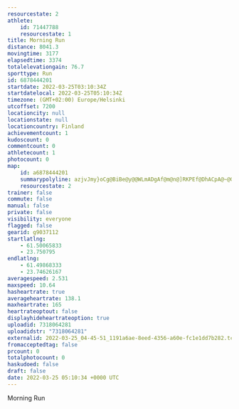 ```yaml
---
resourcestate: 2
athlete:
    id: 71447788
    resourcestate: 1
title: Morning Run
distance: 8041.3
movingtime: 3177
elapsedtime: 3374
totalelevationgain: 76.7
sporttype: Run
id: 6878444201
startdate: 2022-03-25T03:10:34Z
startdatelocal: 2022-03-25T05:10:34Z
timezone: (GMT+02:00) Europe/Helsinki
utcoffset: 7200
locationcity: null
locationstate: null
locationcountry: Finland
achievementcount: 1
kudoscount: 0
commentcount: 0
athletecount: 1
photocount: 0
map:
    id: a6878444201
    summarypolyline: azjvJmy}oCg@BiBe@y@@WLmADgAf@m@n@]RKPEf@DhACpA@~@Gv@c@lCmAdBSS_@uAi@sAk@kBKQSKMk@]{@I_@k@iBC[FcAAk@g@sBYwBEGUEVDAS]kCm@aDUeBoAqHM[_@m@Ys@UaAU_@_@a@GLi@e@[g@m@cBGg@Sc@Im@]c@Mi@C[FuCIq@?g@CUC}@?_DH_@JcCHw@DaB^cCBsAAeAa@mFEkBPsCBqAQkDAoHMeCCyAR_BBo@W_CEuARcE?g@b@sALyALeGCeBBYRm@BUAYHkE?aALqAh@wCGk@JcA@cBHm@AyBQgAGqAD_E\oDR{@BkAFi@UaACg@@[m@aBAm@Pi@R@LPXp@JNTDn@U|AGTQ|A_@`@_@Vg@DUHKj@XtAADP?bBBXRHl@ATHHXDlBB`@If@BJ|@`@p@LLVNjDnAV^Yt@JHKhAJb@RXQnAL?a@FKJD^fA\bB`@n@n@LLJ\BLNT?dAX@K`@Xb@vABf@Ar@LpB\lAFdAnAp@z@v@D@HMF@?GNEEjABl@ExBJ\Ab@F`ACb@@|AJ|@DKn@l@NC\JxA|Ah@Lh@Qh@j@n@DJ_@@k@CqAHw@_@MIQVgBFM\H?KJMFUJO^QN?RSj@XEDJZDd@Xf@AV^^X~DCrAGlADbBKz@OtDUnDBNXl@Fn@DnDAzCHfCEdA^FRITY`@G\Wx@?LKLWLI`@C\v@\h@H\Jx@JPFd@L^LJXMEXHOFJVvAV^ZPZb@`@dAGXLNFf@[jAFn@@z@InBJ`CDnELpBAt@B|@F`@NzCENg@J_@VeAhCg@l@S?[g@OCsAv@cCdA{Al@UIk@k@i@Ye@C}@Hg@NeAIIb@KFi@Gk@^WBy@Gc@`@Y@a@Ny@?m@MOPYDQRi@RmDYQNy@Jc@Xe@QWUo@LWGAh@CJe@NUUMB_@^Ud@c@^WFKVU@CP]PEPKJRfABj@A^DTAP[|@EzANjABlALh@?hBH~BEZCzALd@?~@R^CTBbAZj@?bAHv@Np@Fl@C`DJNd@KLGHQVKf@JXK\Bn@i@GQEJBP`@fANlA?ZTn@?TGRA\F^Ev@JhBBEIa@JOb@NDABI^DHQ^EF[XWJAPvAR`@G\Ff@RV?LXz@GpCOnC
    resourcestate: 2
trainer: false
commute: false
manual: false
private: false
visibility: everyone
flagged: false
gearid: g9037112
startlatlng:
    - 61.50065833
    - 23.750795
endlatlng:
    - 61.49868333
    - 23.74626167
averagespeed: 2.531
maxspeed: 10.64
hasheartrate: true
averageheartrate: 138.1
maxheartrate: 165
heartrateoptout: false
displayhideheartrateoption: true
uploadid: 7318064281
uploadidstr: "7318064281"
externalid: 2022-03-25_04-45-51_1191a6ae-8eed-4356-a60e-fc1e1dd7b282.tcx
fromacceptedtag: false
prcount: 0
totalphotocount: 0
haskudoed: false
draft: false
date: 2022-03-25 05:10:34 +0000 UTC
---
```

Morning Run